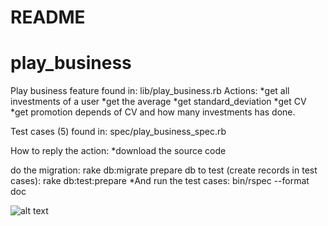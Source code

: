 # README

# play_business

Play business feature found in:
lib/play_business.rb
Actions:
*get all investments of a user
*get the average
*get standard_deviation
*get CV
*get promotion depends of CV and how many investments has done.

Test cases (5) found in:
spec/play_business_spec.rb

How to reply the action:
*download the source code

do the migration: rake db:migrate
prepare db to test (create records in test cases): rake db:test:prepare
*And run the test cases: bin/rspec --format doc


![alt text](
https://user-images.githubusercontent.com/11262969/49957317-0c206300-fecd-11e8-8985-4ab35592a872.png)
